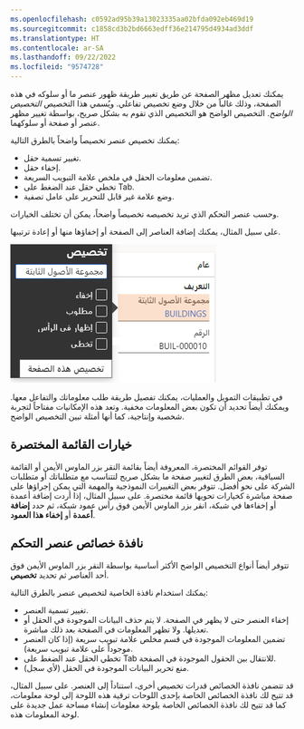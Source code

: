 ```yaml
---
ms.openlocfilehash: c0592ad95b39a13023335aa02bfda092eb469d19
ms.sourcegitcommit: c1858cd3b2bd6663edff36e214795d4934ad3ddf
ms.translationtype: HT
ms.contentlocale: ar-SA
ms.lasthandoff: 09/22/2022
ms.locfileid: "9574728"
---
```

يمكنك تعديل مظهر الصفحة عن طريق تغيير طريقة ظهور عنصر ما أو سلوكه في هذه الصفحة، وذلك غالباً من خلال وضع تخصيص تفاعلي. ويُسمي هذا التخصيص *التخصيص الواضح*. التخصيص الواضح هو التخصيص الذي تقوم به بشكل صريح، بواسطة تغيير مظهر عنصر أو صفحة أو سلوكهما.
 
يمكنك تخصيص عنصر تخصيصاً واضحاً بالطرق التالية:

- تغيير تسمية حقل.
- إخفاء حقل.
- تضمين معلومات الحقل في ملخص علامة التبويب السريعة. 
- تخطي حقل عند الضغط على Tab.
- وضع علامة غير قابل للتحرير على عامل تصفية.

وحسب عنصر التحكم الذي تريد تخصيصه تخصيصاً واضحاً، يمكن أن تختلف الخيارات.

على سبيل المثال، يمكنك إضافة العناصر إلى الصفحة أو إخفاؤها منها أو إعادة ترتيبها.
 
![لقطة شاشة تُظهر مربع حوار "تخصيص" المستخدم لإضافة عناصر أو إخفائها أو إعادة ترتيبها.](../media/explicit-1.png)

في تطبيقات التمويل والعمليات، يمكنك تفصيل طريقة طلب معلوماتك والتفاعل معها. ويمكنك أيضاً تحديد أن تكون بعض المعلومات مخفية. وتعد هذه الإمكانيات مفتاحاً لتجربة شخصية وإنتاجية، كما أنها أمثلة تبين التخصيص الواضح. 

## <a name="shortcut-menu-options"></a>خيارات القائمة المختصرة 

توفر القوائم المختصرة، المعروفة أيضاً بقائمة النقر بزر الماوس الأيمن أو القائمة السياقية، بعض الطرق لتغيير صفحة ما بشكل صريح لتتناسب مع متطلباتك أو متطلبات الشركة على نحو أفضل. تتوفر بعض التغييرات النموذجية والمهمة التي يمكن إجراؤها على صفحة مباشرة كخيارات تحويها قائمة مختصرة. على سبيل المثال، إذا أردت إضافة أعمدة أو إخفاءها في شبكة، انقر بزر الماوس الأيمن فوق رأس عمود شبكة، ثم حدد **إضافة أعمدة** أو **إخفاء هذا العمود**.

## <a name="control-property-window"></a>نافذة خصائص عنصر التحكم 

تتوفر أيضاً أنواع التخصيص الواضح الأكثر أساسية بواسطة النقر بزر الماوس الأيمن فوق أحد العناصر ثم تحديد **تخصيص**.

يمكنك استخدام نافذة الخاصية لتخصيص عنصر بالطرق التالية:

- تغيير تسمية العنصر.
- إخفاء العنصر حتى لا يظهر في الصفحة. لا يتم حذف البيانات الموجودة في الحقل أو تعديلها. ولا تظهر المعلومات في الصفحة بعد ذلك مباشرة.
- تضمين المعلومات الموجودة في قسم مخلص علامة تبويب سريعة (إذا كان العنصر موجوداً على علامة تبويب سريعة).
- تخطي الحقل عند الضغط على Tab للانتقال بين الحقول الموجودة في الصفحة.
- منع تحرير البيانات الموجودة في الحقل (لأي سجل).

قد تتضمن نافذة الخصائص قدرات تخصيص أخرى، استناداً إلى العنصر. على سبيل المثال، قد تتيح لك نافذة الخصائص الخاصة بإحدى اللوحات ترقية هذه اللوحة إلى لوحة معلومات، كما قد تتيح لك نافذة الخصائص الخاصة بلوحة معلومات إنشاء مساحة عمل جديدة على لوحة المعلومات هذه.